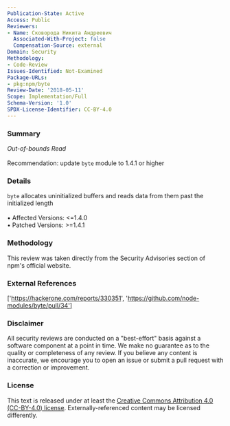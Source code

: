 ```yaml
---
Publication-State: Active
Access: Public
Reviewers:
- Name: Сковорода Никита Андреевич
  Associated-With-Project: false
  Compensation-Source: external
Domain: Security
Methodology:
- Code-Review
Issues-Identified: Not-Examined
Package-URLs:
- pkg:npm/byte
Review-Date: '2018-05-11'
Scope: Implementation/Full
Schema-Version: '1.0'
SPDX-License-Identifier: CC-BY-4.0
---
```

### Summary
*Out-of-bounds Read*<br><br>Recommendation: update `byte` module to 1.4.1 or higher
### Details
`byte` allocates uninitialized buffers and reads data from them past the initialized length
<br><br>• Affected Versions: <=1.4.0
<br>• Patched Versions: >=1.4.1
### Methodology
This review was taken directly from the Security Advisories section of npm's official website.
### External References
['https://hackerone.com/reports/330351', 'https://github.com/node-modules/byte/pull/34']
### Disclaimer
All security reviews are conducted on a "best-effort" basis against a software component at a point in time. We make no guarantee as to the quality or completeness of any review. If you believe any content is inaccurate, we encourage you to open an issue or submit a pull request with a correction or improvement.
### License
This text is released under at least the [Creative Commons Attribution 4.0 (CC-BY-4.0) license](https://creativecommons.org/licenses/by/4.0/legalcode.txt). Externally-referenced content may be licensed differently.
